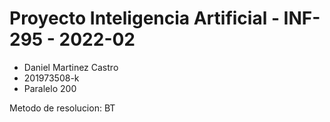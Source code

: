 # Proyecto Inteligencia Artificial - INF-295 - 2022-02

* Daniel Martinez Castro  
* 201973508-k  
* Paralelo 200  

Metodo de resolucion: BT
